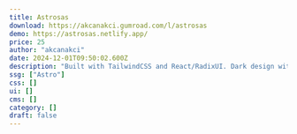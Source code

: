 ```yaml
---
title: Astrosas
download: https://akcanakci.gumroad.com/l/astrosas
demo: https://astrosas.netlify.app/
price: 25
author: "akcanakci"
date: 2024-12-01T09:50:02.600Z
description: "Built with TailwindCSS and React/RadixUI. Dark design with brand theme colors. Smooth and fast transitions across clutter-free pages, perfect for creating a stylish and modern web presence."
ssg: ["Astro"]
css: []
ui: []
cms: []
category: []
draft: false
---
```

